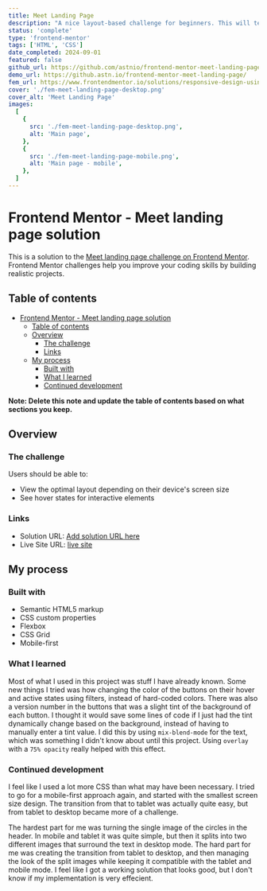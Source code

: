 ```yaml
---
title: Meet Landing Page
description: "A nice layout-based challenge for beginners. This will test anyone who is new to multi-column and responsive layouts."
status: 'complete'
type: 'frontend-mentor'
tags: ['HTML', 'CSS']
date_completed: 2024-09-01
featured: false
github_url: https://github.com/astnio/frontend-mentor-meet-landing-page/tree/main
demo_url: https://github.astn.io/frontend-mentor-meet-landing-page/
fem_url: https://www.frontendmentor.io/solutions/responsive-design-using-css-flexbox-and-grid-1EYJ_sS74V
cover: './fem-meet-landing-page-desktop.png'
cover_alt: 'Meet Landing Page'
images:
  [
    {
      src: './fem-meet-landing-page-desktop.png',
      alt: 'Main page',
    },
    {
      src: './fem-meet-landing-page-mobile.png',
      alt: 'Main page - mobile',
    },
  ]
---
```


# Frontend Mentor - Meet landing page solution

This is a solution to the [Meet landing page challenge on Frontend Mentor](https://www.frontendmentor.io/challenges/meet-landing-page-rbTDS6OUR). Frontend Mentor challenges help you improve your coding skills by building realistic projects.

## Table of contents

- [Frontend Mentor - Meet landing page solution](#frontend-mentor---meet-landing-page-solution)
  - [Table of contents](#table-of-contents)
  - [Overview](#overview)
    - [The challenge](#the-challenge)
    - [Links](#links)
  - [My process](#my-process)
    - [Built with](#built-with)
    - [What I learned](#what-i-learned)
    - [Continued development](#continued-development)

**Note: Delete this note and update the table of contents based on what sections you keep.**

## Overview

### The challenge

Users should be able to:

- View the optimal layout depending on their device's screen size
- See hover states for interactive elements

### Links

- Solution URL: [Add solution URL here](https://your-solution-url.com)
- Live Site URL: [live site](https://austinh-io.github.io/frontend-mentor-meet-landing-page/)

## My process

### Built with

- Semantic HTML5 markup
- CSS custom properties
- Flexbox
- CSS Grid
- Mobile-first

### What I learned

Most of what I used in this project was stuff I have already known. Some new things I tried was how changing the color of the buttons on their hover and active states using filters, instead of hard-coded colors. There was also a version number in the buttons that was a slight tint of the background of each button. I thought it would save some lines of code if I just had the tint dynamically change based on the background, instead of having to manually enter a tint value. I did this by using `mix-blend-mode` for the text, which was something I didn't know about until this project. Using `overlay` with a `75% opacity` really helped with this effect.

### Continued development

I feel like I used a lot more CSS than what may have been necessary. I tried to go for a mobile-first approach again, and started with the smallest screen size design. The transition from that to tablet was actually quite easy, but from tablet to desktop became more of a challenge.

The hardest part for me was turning the single image of the circles in the header. In mobile and tablet it was quite simple, but then it splits into two different images that surround the text in desktop mode. The hard part for me was creating the transition from tablet to desktop, and then managing the look of the split images while keeping it compatible with the tablet and mobile mode. I feel like I got a working solution that looks good, but I don't know if my implementation is very effecient.